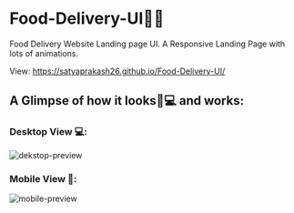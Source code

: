 # Food-Delivery-UI🥗🥙
Food Delivery Website Landing page UI.
A Responsive Landing Page with lots of animations.

View:
https://satyaprakash26.github.io/Food-Delivery-UI/

## A Glimpse of how it looks📱💻 and works:

### Desktop View 💻:
![dekstop-preview](https://user-images.githubusercontent.com/68632303/118638640-aef30f00-b7f4-11eb-90d9-b7195ffa281e.gif)

### Mobile View 📱:
![mobile-preview](https://user-images.githubusercontent.com/68632303/118638773-cf22ce00-b7f4-11eb-9d62-1d868608e3b1.gif)

